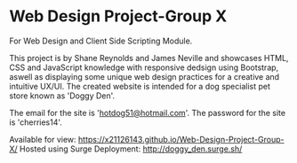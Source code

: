 # Web Design Project-Group X
 For Web Design and Client Side Scripting Module.

This project is by Shane Reynolds and James Neville and showcases HTML, CSS and JavaScript knowledge with responsive dedsign using Bootstrap, aswell as displaying some unique web design practices for a creative and intuitive UX/UI. The created website is intended for a dog specialist pet store known as 'Doggy Den'.

The email for the site is 'hotdog51@hotmail.com'.
The password for the site is 'cherries14'.

Available for view: https://x21126143.github.io/Web-Design-Project-Group-X/
Hosted using Surge Deployment: http://doggy_den.surge.sh/
